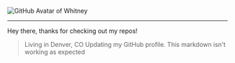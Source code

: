 ![GitHub Avatar of Whitney](https://user-images.githubusercontent.com/55456375/88007834-0db00500-cacc-11ea-875c-70ee4e548006.png)

---

Hey there, thanks for checking out my repos! 

> Living in Denver, CO
> Updating my GitHub profile.
> This markdown isn't working as expected

